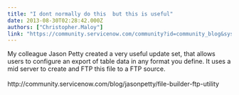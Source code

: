 ```yaml
---
title: "I dont normally do this  but this is useful"
date: 2013-08-30T02:28:42.000Z
authors: ["Christopher.Maloy"]
link: "https://community.servicenow.com/community?id=community_blog&sys_id=438c2ae1dbd0dbc01dcaf3231f9619ff"
---
```

<p>My colleague Jason Petty created a very useful update set, that allows users to configure an export of table data in any format you define. It uses a mid server to create and FTP this file to a FTP source.<br /><br />http://community.servicenow.com/blog/jasonpetty/file-builder-ftp-utility</p>